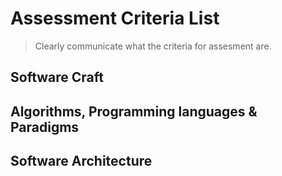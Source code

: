 # Assessment Criteria List
> Clearly communicate what the criteria for assesment are.

## Software Craft


## Algorithms, Programming languages & Paradigms

## Software Architecture